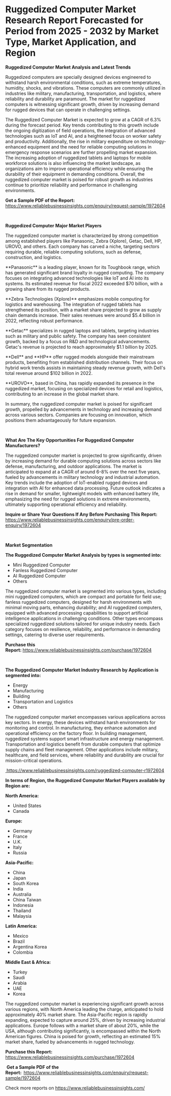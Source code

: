 <p><h1>Ruggedized Computer Market Research Report Forecasted for Period from 2025 -  2032 by Market Type, Market Application, and Region</h1></p><p><strong>Ruggedized Computer Market Analysis and Latest Trends</strong></p>
<p><p>Ruggedized computers are specially designed devices engineered to withstand harsh environmental conditions, such as extreme temperatures, humidity, shocks, and vibrations. These computers are commonly utilized in industries like military, manufacturing, transportation, and logistics, where reliability and durability are paramount. The market for ruggedized computers is witnessing significant growth, driven by increasing demand for rugged devices that can operate in challenging settings. </p><p>The Ruggedized Computer Market is expected to grow at a CAGR of 6.3% during the forecast period. Key trends contributing to this growth include the ongoing digitization of field operations, the integration of advanced technologies such as IoT and AI, and a heightened focus on worker safety and productivity. Additionally, the rise in military expenditure on technology-enhanced equipment and the need for reliable computing solutions in emergency response scenarios are further propelling market expansion. The increasing adoption of ruggedized tablets and laptops for mobile workforce solutions is also influencing the market landscape, as organizations aim to improve operational efficiency while ensuring the durability of their equipment in demanding conditions. Overall, the ruggedized computer market is poised for robust growth as industries continue to prioritize reliability and performance in challenging environments.</p></p>
<p><strong>Get a Sample PDF of the Report:&nbsp;</strong> <a href="https://www.reliablebusinessinsights.com/enquiry/request-sample/1972604?utm_campaign=3439&utm_medium=2&utm_source=Github&utm_content=ia&utm_term=10042025&utm_id=ruggedized-computer">https://www.reliablebusinessinsights.com/enquiry/request-sample/1972604</a></p>
<p>&nbsp;</p>
<p><strong>Ruggedized Computer Major Market Players</strong></p>
<p><p>The ruggedized computer market is characterized by strong competition among established players like Panasonic, Zebra (Xplore), Getac, Dell, HP, UROVO, and others. Each company has carved a niche, targeting sectors requiring durable, reliable computing solutions, such as defense, construction, and logistics.</p><p>**Panasonic** is a leading player, known for its Toughbook range, which has generated significant brand loyalty in rugged computing. The company focuses on integrating advanced technologies like IoT and AI into its systems. Its estimated revenue for fiscal 2022 exceeded $70 billion, with a growing share from its rugged products.</p><p>**Zebra Technologies (Xplore)** emphasizes mobile computing for logistics and warehousing. The integration of rugged tablets has strengthened its position, with a market share projected to grow as supply chain demands increase. Their sales revenues were around $5.4 billion in 2022, reflecting robust performance.</p><p>**Getac** specializes in rugged laptops and tablets, targeting industries such as military and public safety. The company has seen consistent growth, backed by a focus on R&D and technological advancements. Getac's revenue is projected to reach approximately $1.1 billion by 2025.</p><p>**Dell** and **HP** offer rugged models alongside their mainstream products, benefiting from established distribution channels. Their focus on hybrid work trends assists in maintaining steady revenue growth, with Dell's total revenue around $102 billion in 2022.</p><p>**UROVO**, based in China, has rapidly expanded its presence in the ruggedized market, focusing on specialized devices for retail and logistics, contributing to an increase in the global market share.</p><p>In summary, the ruggedized computer market is poised for significant growth, propelled by advancements in technology and increasing demand across various sectors. Companies are focusing on innovation, which positions them advantageously for future expansion.</p></p>
<p>&nbsp;</p>
<p><strong>What Are The Key Opportunities For Ruggedized Computer Manufacturers?</strong></p>
<p><p>The ruggedized computer market is projected to grow significantly, driven by increasing demand for durable computing solutions across sectors like defense, manufacturing, and outdoor applications. The market is anticipated to expand at a CAGR of around 6-8% over the next five years, fueled by advancements in military technology and industrial automation. Key trends include the adoption of IoT-enabled rugged devices and integration with AI for enhanced data processing. Future outlook indicates a rise in demand for smaller, lightweight models with enhanced battery life, emphasizing the need for rugged solutions in extreme environments, ultimately supporting operational efficiency and reliability.</p></p>
<p><strong>Inquire or Share Your Questions If Any Before Purchasing This Report:</strong> <a href="https://www.reliablebusinessinsights.com/enquiry/pre-order-enquiry/1972604?utm_campaign=3439&utm_medium=2&utm_source=Github&utm_content=ia&utm_term=10042025&utm_id=ruggedized-computer">https://www.reliablebusinessinsights.com/enquiry/pre-order-enquiry/1972604</a></p>
<p>&nbsp;</p>
<p><strong>Market Segmentation</strong></p>
<p><strong>The Ruggedized Computer Market Analysis by types is segmented into:</strong></p>
<p><ul><li>Mini Ruggedized Computer</li><li>Fanless Ruggedized Computer</li><li>AI Ruggedized Computer</li><li>Others</li></ul></p>
<p><p>The ruggedized computer market is segmented into various types, including mini ruggedized computers, which are compact and portable for field use; fanless ruggedized computers, designed for harsh environments with minimal moving parts, enhancing durability; and AI ruggedized computers, equipped with advanced processing capabilities to support artificial intelligence applications in challenging conditions. Other types encompass specialized ruggedized solutions tailored for unique industry needs. Each category focuses on resilience, reliability, and performance in demanding settings, catering to diverse user requirements.</p></p>
<p><strong>Purchase this Report:&nbsp;</strong><a href="https://www.reliablebusinessinsights.com/purchase/1972604?utm_campaign=3439&utm_medium=2&utm_source=Github&utm_content=ia&utm_term=10042025&utm_id=ruggedized-computer">https://www.reliablebusinessinsights.com/purchase/1972604</a></p>
<p>&nbsp;</p>
<p><strong>The Ruggedized Computer Market Industry Research by Application is segmented into:</strong></p>
<p><ul><li>Energy</li><li>Manufacturing</li><li>Building</li><li>Transportation and Logistics</li><li>Others</li></ul></p>
<p><p>The ruggedized computer market encompasses various applications across key sectors. In energy, these devices withstand harsh environments for monitoring and control. In manufacturing, they enhance automation and operational efficiency on the factory floor. In building management, ruggedized systems support smart infrastructure and energy management. Transportation and logistics benefit from durable computers that optimize supply chains and fleet management. Other applications include military, healthcare, and field services, where reliability and durability are crucial for mission-critical operations.</p></p>
<p><a href="https://www.reliablebusinessinsights.com/ruggedized-computer-r1972604?utm_campaign=3439&utm_medium=2&utm_source=Github&utm_content=ia&utm_term=10042025&utm_id=ruggedized-computer">&nbsp;https://www.reliablebusinessinsights.com/ruggedized-computer-r1972604</a></p>
<p><strong>In terms of Region, the Ruggedized Computer Market Players available by Region are:</strong></p>
<p>
    <p> <strong> North America: </strong>
        <ul>
            <li>United States</li>
            <li>Canada</li>
        </ul>
        </p> 
    <p> <strong> Europe: </strong>
        <ul>
            <li>Germany</li>
            <li>France</li>
            <li>U.K.</li>
            <li>Italy</li>
            <li>Russia</li>
        </ul>
        </p> 
    <p> <strong> Asia-Pacific: </strong>
        <ul>
            <li>China</li>
            <li>Japan</li>
            <li>South Korea</li>
            <li>India</li>
            <li>Australia</li>
            <li>China Taiwan</li>
            <li>Indonesia</li>
            <li>Thailand</li>
            <li>Malaysia</li>
        </ul>
        </p> 
    <p> <strong> Latin America: </strong>
        <ul>
            <li>Mexico</li>
            <li>Brazil</li>
            <li>Argentina Korea</li>
            <li>Colombia</li>
        </ul>
        </p> 
    <p> <strong> Middle East & Africa: </strong>
        <ul>
            <li>Turkey</li>
            <li>Saudi</li>
            <li>Arabia</li>
            <li>UAE</li>
            <li>Korea</li>
        </ul>
    </p>
    </p>
<p><p>The ruggedized computer market is experiencing significant growth across various regions, with North America leading the charge, anticipated to hold approximately 40% market share. The Asia-Pacific region is rapidly expanding, expected to capture around 25%, driven by increasing industrial applications. Europe follows with a market share of about 20%, while the USA, although contributing significantly, is encompassed within the North American figures. China is poised for growth, reflecting an estimated 15% market share, fueled by advancements in rugged technology.</p></p>
<p><strong>Purchase this Report: </strong><a href="https://www.reliablebusinessinsights.com/purchase/1972604?utm_campaign=3439&utm_medium=2&utm_source=Github&utm_content=ia&utm_term=10042025&utm_id=ruggedized-computer">https://www.reliablebusinessinsights.com/purchase/1972604</a></p>
<p>&nbsp;<strong>Get a Sample PDF of the Report:&nbsp;&nbsp;</strong><a href="https://www.reliablebusinessinsights.com/enquiry/request-sample/1972604?utm_campaign=3439&utm_medium=2&utm_source=Github&utm_content=ia&utm_term=10042025&utm_id=ruggedized-computer">https://www.reliablebusinessinsights.com/enquiry/request-sample/1972604</a></p>
<p><strong></strong></p>
<p>Check more reports on <a href="https://www.reliablebusinessinsights.com/?utm_campaign=3439&utm_medium=2&utm_source=Github&utm_content=ia&utm_term=10042025&utm_id=ruggedized-computer">https://www.reliablebusinessinsights.com/</a></p>